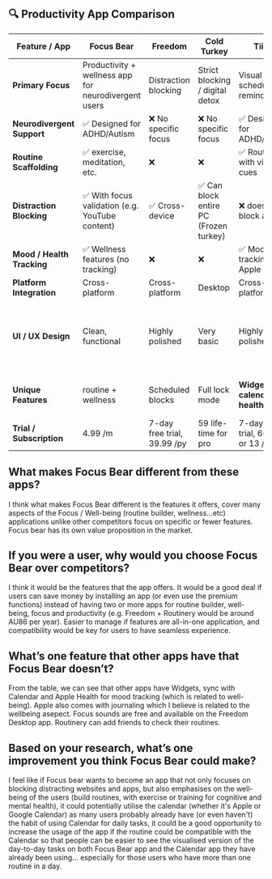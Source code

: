 ## 🔍 Productivity App Comparison

| Feature / App                | **Focus Bear**                                            | **Freedom**                        | **Cold Turkey**                    | **Tiimo**                            | **Routinery**                          |
|-----------------------------|------------------------------------------------------------|------------------------------------|------------------------------------|----------------------------------------|----------------------------------------|
| **Primary Focus**           | Productivity + wellness app for neurodivergent users       | Distraction blocking               | Strict blocking / digital detox    | Visual scheduling & reminders          | Step-based habit routines              |
| **Neurodivergent Support**  | ✅ Designed for ADHD/Autism                                | ❌ No specific focus               | ❌ No specific focus               | ✅ Designed for ADHD/Autism           | ✅ Designed for everyone and ADHD   |
| **Routine Scaffolding**     | ✅ exercise, meditation, etc.                              | ❌                                 | ❌                                 | ✅ Routines with visual cues            | ✅ Customizable routine timer           |
| **Distraction Blocking**    | ✅ With focus validation (e.g. YouTube content)            | ✅ Cross-device                    | ✅ Can block entire PC (Frozen turkey) | ❌ doesn't block apps              | ❌                                      |
| **Mood / Health Tracking**  | ✅ Wellness features (no tracking)                        | ❌                                 | ❌                                 | ✅ Mood tracking with Apple Health     | ❌                                      |
| **Platform Integration**    | Cross-platform                                             | Cross-platform                     | Desktop                            | Cross-platform                          | iOS/Android                            |
| **UI / UX Design**          | Clean, functional                                          | Highly polished                    | Very basic                         | Highly polished                         | Simple but less responsive UI (iPhone dynamic island not compatible)|
| **Unique Features**         | routine + wellness                                         | Scheduled blocks                   | Full lock mode                     | **Widgets, calendar + health sync**     | Multi-language, Widgets, Add friends   |
| **Trial / Subscription**    | 4.99 /m                                                    | 7-day free trial, 39.99 /py        | 59 life-time for pro               | 7-day free trial, 66 /py or 13 /pm      | 7-day free trial, 30USD /py


## What makes Focus Bear different from these apps?
I think what makes Focus Bear different is the features it offers, cover many aspects of the Focus / Well-being (routine builder, wellness...etc) applications unlike other competitors focus on specific or fewer features. Focus bear has its own value proposition in the market.
## If you were a user, why would you choose Focus Bear over competitors?
I think it would be the features that the app offers. It would be a good deal if users can save money by installing an app (or even use the premium functions) instead of having two or more apps for routine builder, well-being, focus and productivity (e.g. Freedom + Routinery would be around AU86 per year). 
Easier to manage if features are all-in-one application, and compatibility would be key for users to have seamless experience.
## What’s one feature that other apps have that Focus Bear doesn’t?
From the table, we can see that other apps have Widgets, sync with Calendar and Apple Health for mood tracking (which is related to well-being). Apple also comes with journaling which I believe is related to the wellbeing asepect. 
Focus sounds are free and available on the Freedom Desktop app.
Routinery can add friends to check their routines.
## Based on your research, what’s one improvement you think Focus Bear could make?
I feel like if Focus bear wants to become an app that not only focuses on blocking distracting websites and apps, but also emphasises on the well-being of the users (build routines, with exercise or training for cognitive and mental health), it could potentially utilise the calendar (whether it's Apple or Google Calendar) as many users probably already have (or even haven't) the habit of using Calendar for daily tasks, it could be a good opportunity to increase the usage of the app if the routine could be compatible with the Calendar so that people can be easier to see the visualised version of the day-to-day tasks on both Focus Bear app and the Calendar app they have already been using... especially for those users who have more than one routine in a day.
